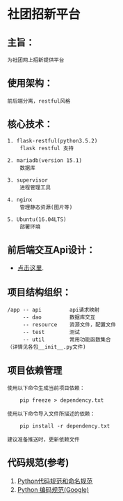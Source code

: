 # 社团招新平台

## 主旨：
    为社团网上招新提供平台
## 使用架构：
    前后端分离，restful风格
## 核心技术：
    1. flask-restful(python3.5.2)
        flask restful 支持
        
    2. mariadb(version 15.1)
        数据库
        
    3. supervisor
        进程管理工具

    4. nginx
        管理静态资源(图片等)

    5. Ubuntu(16.04LTS)
        部署环境
    
## 前后端交互Api设计：
- [点击这里](https://github.com/Rabbit-A512/clubpp).

## 项目结构组织：
    /app -- api         api请求映射
         -- dao         数据库交互
         -- resource    资源文件，配置文件
         -- test        测试
         -- util        常用功能函数集合
    （详情见各包__init__.py文件)
## 项目依赖管理
    使用以下命令生成当前项目依赖：
```
    pip freeze > dependency.txt
```
    
    
    使用以下命令导入文件所描述的依赖：
```
    pip install -r dependency.txt
```
    
    
    建议准备推送时，更新依赖文件
## 代码规范(参考)
1. [Python代码规范和命名规范](http://www.imooc.com/article/19184?block_id=tuijian_wz#child_5_1)
2. [Python 编码规范(Google)](http://www.runoob.com/w3cnote/google-python-styleguide.html)